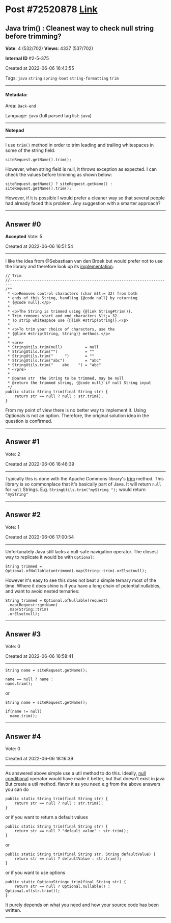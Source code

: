 
# Post \#72520878 [Link](https://stackoverflow.com/questions/72520878/)

## Java trim() : Cleanest way to check null string before trimming?

**Vote**: 4 (532/702) **Views**: 4337 (537/702) 

**Internal ID** \#2-5-375

Created at 2022-06-06 16:43:55

Tags: `java` `string` `spring-boot` `string-formatting` `trim`

----------

#### Metadata:

Area: `Back-end`

Language: `java` (full parsed tag list: `java`)

----------

**Notepad**


----------

I use `trim()` method in order to trim leading and trailing whitespaces in some of the string field.
```
siteRequest.getName().trim();
```

However, when string field is null, it throws exception as expected. I can check the values before trimming as shown below:
```
siteRequest.getName() ? siteRequest.getName() : siteRequest.getName().trim();
```

However, if it is possible I would prefer a cleaner way so that several people had already faced this problem. Any suggestion with a smarter approach?


----------
        
## Answer \#0

**Accepted** Vote: 5

Created at 2022-06-06 16:51:54

------------

I like the idea from @Sebastiaan van den Broek but would prefer not to use the library and therefore look up its [implementation](https://commons.apache.org/proper/commons-lang/javadocs/api-3.5/src-html/org/apache/commons/lang3/StringUtils.html):
```
// Trim
//-----------------------------------------------------------------------
/**
 * <p>Removes control characters (char &lt;= 32) from both
 * ends of this String, handling {@code null} by returning
 * {@code null}.</p>
 *
 * <p>The String is trimmed using {@link String#trim()}.
 * Trim removes start and end characters &lt;= 32.
 * To strip whitespace use {@link #strip(String)}.</p>
 *
 * <p>To trim your choice of characters, use the
 * {@link #strip(String, String)} methods.</p>
 *
 * <pre>
 * StringUtils.trim(null)          = null
 * StringUtils.trim("")            = ""
 * StringUtils.trim("     ")       = ""
 * StringUtils.trim("abc")         = "abc"
 * StringUtils.trim("    abc    ") = "abc"
 * </pre>
 *
 * @param str  the String to be trimmed, may be null
 * @return the trimmed string, {@code null} if null String input
 */
public static String trim(final String str) {
    return str == null ? null : str.trim();
}
```

From my point of view there is no better way to implement it. Using Optionals is not an option. Therefore, the original solution idea in the question is confirmed.


------------
    
    
## Answer \#1

 Vote: 2

Created at 2022-06-06 16:46:39

------------

Typically this is done with the Apache Commons library's [trim](https://commons.apache.org/proper/commons-lang/apidocs/org/apache/commons/lang3/StringUtils.html#trim-java.lang.String-) method. This library is so commonplace that it's basically part of Java. It will return `null` for `null` Strings. E.g. `StringUtils.trim("myString ");` would return `"myString"`


------------
    
    
## Answer \#2

 Vote: 1

Created at 2022-06-06 17:00:54

------------

Unfortunately Java still lacks a null-safe navigation operator.  The closest way to replicate it would be with `Optional`:
```
String trimmed = Optional.ofNullable(untrimmed).map(String::trim).orElse(null);
```

However it's easy to see this does not beat a simple ternary most of the time. Where it does shine is if you have a long chain of potential nullables, and want to avoid nested ternaries:
```
String trimmed = Optional.ofNullable(request)
 .map(Request::getName)
 .map(String::trim)
 .orElse(null);
```



------------
    
    
## Answer \#3

 Vote: 0

Created at 2022-06-06 16:58:41

------------

```
String name = siteRequest.getName();

name == null ? name : 
name.trim();
```

or
```
String name = siteRequest.getName();

if(name != null)
  name.trim();
```



------------
    
    
## Answer \#4

 Vote: 0

Created at 2022-06-06 18:16:39

------------

As answered above simple use a util method to do this. Ideally, [null conditional](https://stackoverflow.com/questions/4390141/java-operator-for-checking-null-what-is-it-not-ternary)  operator would have made it better, but that doesn't exist in java
But create a util method. flavor it as you need e.g from the above answers
you can do
```
public static String trim(final String str) {
    return str == null ? null : str.trim();
}
```

or if you want to return a default values
```
public static String trim(final String str) {
    return str == null ? "default_value" : str.trim();
}
```

or
```
public static String trim(final String str, String defaultValue) {
    return str == null ? defaultValue : str.trim();
}
```

or if you want to use options
```
public static Option<String> trim(final String str) {
    return str == null ? Optional.nullable() : Optional.of(str.trim());
}
```

It purely depends on what you need and how your source code has been written.


------------
    
    